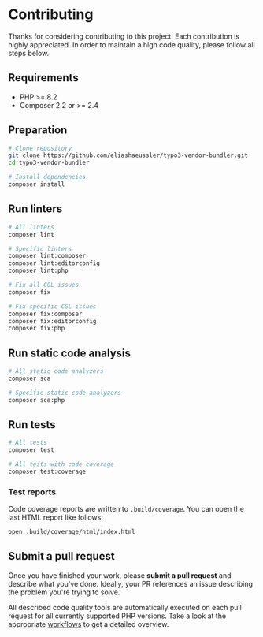 # Contributing

Thanks for considering contributing to this project! Each contribution is
highly appreciated. In order to maintain a high code quality, please follow
all steps below.

## Requirements

- PHP >= 8.2
- Composer 2.2 or >= 2.4

## Preparation

```bash
# Clone repository
git clone https://github.com/eliashaeussler/typo3-vendor-bundler.git
cd typo3-vendor-bundler

# Install dependencies
composer install
```

## Run linters

```bash
# All linters
composer lint

# Specific linters
composer lint:composer
composer lint:editorconfig
composer lint:php

# Fix all CGL issues
composer fix

# Fix specific CGL issues
composer fix:composer
composer fix:editorconfig
composer fix:php
```

## Run static code analysis

```bash
# All static code analyzers
composer sca

# Specific static code analyzers
composer sca:php
```

## Run tests

```bash
# All tests
composer test

# All tests with code coverage
composer test:coverage
```

### Test reports

Code coverage reports are written to `.build/coverage`. You can open the
last HTML report like follows:

```bash
open .build/coverage/html/index.html
```

## Submit a pull request

Once you have finished your work, please **submit a pull request** and describe
what you've done. Ideally, your PR references an issue describing the problem
you're trying to solve.

All described code quality tools are automatically executed on each pull request
for all currently supported PHP versions. Take a look at the appropriate
[workflows][1] to get a detailed overview.

[1]: .github/workflows
